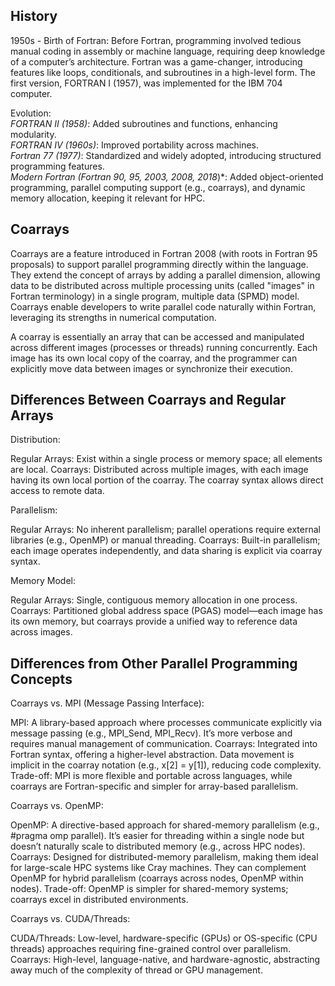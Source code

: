 ## History

1950s - Birth of Fortran: Before Fortran, programming involved tedious manual coding in assembly or machine language, requiring deep knowledge of a computer’s architecture. 
Fortran was a game-changer, introducing features like loops, conditionals, and subroutines in a high-level form. The first version, FORTRAN I (1957), was implemented for the IBM 704 computer.

Evolution: \
*FORTRAN II (1958)*: Added subroutines and functions, enhancing modularity. \
*FORTRAN IV (1960s)*: Improved portability across machines. \
*Fortran 77 (1977)*: Standardized and widely adopted, introducing structured programming features. \
*Modern Fortran (Fortran 90, 95, 2003, 2008, 2018*)*: Added object-oriented programming, parallel computing support (e.g., coarrays), and dynamic memory allocation, keeping it relevant for HPC.

## Coarrays 

Coarrays are a feature introduced in Fortran 2008 (with roots in Fortran 95 proposals) to support parallel programming directly within the language. They extend the concept of arrays by adding a parallel dimension, allowing data to be distributed across multiple processing units (called "images" in Fortran terminology) in a single program, multiple data (SPMD) model. Coarrays enable developers to write parallel code naturally within Fortran, leveraging its strengths in numerical computation.

A coarray is essentially an array that can be accessed and manipulated across different images (processes or threads) running concurrently. Each image has its own local copy of the coarray, and the programmer can explicitly move data between images or synchronize their execution.


## Differences Between Coarrays and Regular Arrays

Distribution:

Regular Arrays: Exist within a single process or memory space; all elements are local.
Coarrays: Distributed across multiple images, with each image having its own local portion of the coarray. The coarray syntax allows direct access to remote data.

Parallelism:

Regular Arrays: No inherent parallelism; parallel operations require external libraries (e.g., OpenMP) or manual threading.
Coarrays: Built-in parallelism; each image operates independently, and data sharing is explicit via coarray syntax.

Memory Model:

Regular Arrays: Single, contiguous memory allocation in one process.
Coarrays: Partitioned global address space (PGAS) model—each image has its own memory, but coarrays provide a unified way to reference data across images.

## Differences from Other Parallel Programming Concepts

Coarrays vs. MPI (Message Passing Interface):

MPI: A library-based approach where processes communicate explicitly via message passing (e.g., MPI_Send, MPI_Recv). It’s more verbose and requires manual management of communication.
Coarrays: Integrated into Fortran syntax, offering a higher-level abstraction. Data movement is implicit in the coarray notation (e.g., x[2] = y[1]), reducing code complexity.
Trade-off: MPI is more flexible and portable across languages, while coarrays are Fortran-specific and simpler for array-based parallelism.

Coarrays vs. OpenMP:

OpenMP: A directive-based approach for shared-memory parallelism (e.g., #pragma omp parallel). It’s easier for threading within a single node but doesn’t naturally scale to distributed memory (e.g., across HPC nodes).
Coarrays: Designed for distributed-memory parallelism, making them ideal for large-scale HPC systems like Cray machines. They can complement OpenMP for hybrid parallelism (coarrays across nodes, OpenMP within nodes).
Trade-off: OpenMP is simpler for shared-memory systems; coarrays excel in distributed environments.

Coarrays vs. CUDA/Threads:

CUDA/Threads: Low-level, hardware-specific (GPUs) or OS-specific (CPU threads) approaches requiring fine-grained control over parallelism.
Coarrays: High-level, language-native, and hardware-agnostic, abstracting away much of the complexity of thread or GPU management.